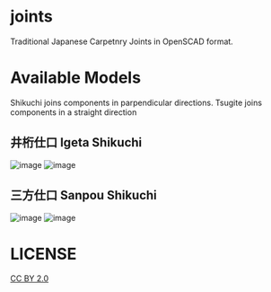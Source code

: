 # joints

Traditional Japanese Carpetnry Joints in OpenSCAD format.

# Available Models

Shikuchi joins components in parpendicular directions. Tsugite joins components in a straight direction

## 井桁仕口 Igeta Shikuchi

![image](https://github.com/lestrrat/joints/assets/49281/2e33e264-be25-4d68-8455-905d47140f56)
![image](https://github.com/lestrrat/joints/assets/49281/9f15722a-7e9c-4eea-aed0-b58f475fff40)

## 三方仕口 Sanpou Shikuchi

![image](https://github.com/lestrrat/joints/assets/49281/56365858-ee81-40b1-9459-8647d93d2a08)
![image](https://github.com/lestrrat/joints/assets/49281/84c3f8c4-f1e0-4e37-b2d4-1e88ad8c3128)


# LICENSE 

[CC BY 2.0](https://creativecommons.org/licenses/by/2.0/)
